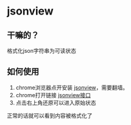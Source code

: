 # jsonview



## 干嘛的？

格式化json字符串为可读状态



## 如何使用

1. chrome浏览器点开安装 [jsonview](https://chrome.google.com/webstore/detail/jsonview-jsonviewer-json/hdmbdioamgdkppmocchpkjhbpfmpjiei)，需要翻墙。
2. chrome打开链接 [jsonview接口](https://sso.api.weidian.com/open/getUserInfo)
3. 点击右上角还原可以进入原始状态

正常的话就可以看到内容被格式化了

